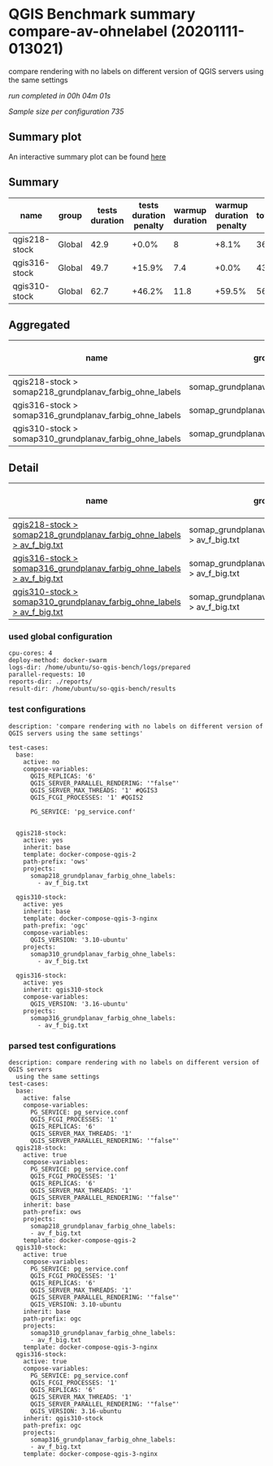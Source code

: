 # QGIS Benchmark summary compare-av-ohnelabel (20201111-013021)


compare rendering with no labels on different version of QGIS servers using the same settings

_run completed in 00h 04m 01s_

_Sample size per configuration 735_
## Summary plot
An interactive summary plot can be found [here](report_compare-av-ohnelabel_20201111-013021_plot.html)

## Summary
| name          | group   |   tests duration | tests duration penalty   |   warmup duration | warmup duration penalty   |   totalResTime | totalResTime penalty   |   medianResTime | medianResTime penalty   |   minResTime |   maxResTime |   responseSizeMB |   sampleCount |   errorCount |   memMaxMB |   memAvgMB |   memMinMB |   cpuMax% |   cpuAvg% |   cpuMin% |   errorPct |
|---------------|---------|------------------|--------------------------|-------------------|---------------------------|----------------|------------------------|-----------------|-------------------------|--------------|--------------|------------------|---------------|--------------|------------|------------|------------|-----------|-----------|-----------|------------|
| qgis218-stock | Global  |             42.9 | +0.0%                    |               8   | +8.1%                     |          367.3 | +0.0%                  |             458 | +0.0%                   |          175 |         2883 |            116.4 |           735 |            0 |     4395.3 |     3988.1 |     3230.5 |      98.7 |      94.4 |      11.5 |          0 |
| qgis316-stock | Global  |             49.7 | +15.9%                   |               7.4 | +0.0%                     |          435.8 | +18.6%                 |             594 | +29.7%                  |            6 |         2060 |             99.4 |           735 |            0 |     4714.9 |     4117.3 |     3514.6 |      90   |      73.1 |      17.9 |          0 |
| qgis310-stock | Global  |             62.7 | +46.2%                   |              11.8 | +59.5%                    |          564.7 | +53.7%                 |             772 | +68.6%                  |          125 |         2187 |             99.4 |           735 |            0 |     4498.9 |     3981.2 |     3352.8 |      89.7 |      73.1 |      18.1 |          0 |

## Aggregated
| name                                                    | group                                |   tests duration | tests duration penalty   |   warmup duration | warmup duration penalty   |   totalResTime | totalResTime penalty   |   medianResTime | medianResTime penalty   |   minResTime |   maxResTime |   responseSizeMB |   sampleCount |   errorCount |   memMaxMB |   memAvgMB |   memMinMB |   cpuMax% |   cpuAvg% |   cpuMin% |   errorPct |
|---------------------------------------------------------|--------------------------------------|------------------|--------------------------|-------------------|---------------------------|----------------|------------------------|-----------------|-------------------------|--------------|--------------|------------------|---------------|--------------|------------|------------|------------|-----------|-----------|-----------|------------|
| qgis218-stock > somap218_grundplanav_farbig_ohne_labels | somap_grundplanav_farbig_ohne_labels |             42.9 | +0.0%                    |               8   | +8.1%                     |          367.3 | +0.0%                  |             458 | +0.0%                   |          175 |         2883 |            116.4 |           735 |            0 |     4395.3 |     3988.1 |     3230.5 |      98.7 |      94.4 |      11.5 |          0 |
| qgis316-stock > somap316_grundplanav_farbig_ohne_labels | somap_grundplanav_farbig_ohne_labels |             49.7 | +15.9%                   |               7.4 | +0.0%                     |          435.8 | +18.6%                 |             594 | +29.7%                  |            6 |         2060 |             99.4 |           735 |            0 |     4714.9 |     4117.3 |     3514.6 |      90   |      73.1 |      17.9 |          0 |
| qgis310-stock > somap310_grundplanav_farbig_ohne_labels | somap_grundplanav_farbig_ohne_labels |             62.7 | +46.2%                   |              11.8 | +59.5%                    |          564.7 | +53.7%                 |             772 | +68.6%                  |          125 |         2187 |             99.4 |           735 |            0 |     4498.9 |     3981.2 |     3352.8 |      89.7 |      73.1 |      18.1 |          0 |

## Detail
| name                                                                                                                                                                                                                      | group                                               |   tests duration | tests duration penalty   |   warmup duration | warmup duration penalty   |   totalResTime | totalResTime penalty   |   medianResTime | medianResTime penalty   |   sampleCount |   errorCount |   errorPct |   meanResTime |   minResTime |   maxResTime |   pct1ResTime |   pct2ResTime |   pct3ResTime |   throughput |   receivedKBytesPerSec |   sentKBytesPerSec |   responseSizeMB |   memMaxMB |   memAvgMB |   memMinMB |   cpuMax% |   cpuAvg% |   cpuMin% |
|---------------------------------------------------------------------------------------------------------------------------------------------------------------------------------------------------------------------------|-----------------------------------------------------|------------------|--------------------------|-------------------|---------------------------|----------------|------------------------|-----------------|-------------------------|---------------|--------------|------------|---------------|--------------|--------------|---------------|---------------|---------------|--------------|------------------------|--------------------|------------------|------------|------------|------------|-----------|-----------|-----------|
| [qgis218-stock > somap218_grundplanav_farbig_ohne_labels > av_f_big.txt](../results/details/compare-av-ohnelabel/20201111-013021/qgis218-stock/somap218_grundplanav_farbig_ohne_labels/av_f_big.txt/dashboard/index.html) | somap_grundplanav_farbig_ohne_labels > av_f_big.txt |             42.9 | +0.0%                    |               8   | +8.1%                     |          367.3 | +0.0%                  |             458 | +0.0%                   |           735 |            0 |          0 |       499.789 |          175 |         2883 |         713.6 |         929.4 |       1286.96 |      19.6624 |                3189.22 |            8.88763 |            116.4 |     4395.3 |     3988.1 |     3230.5 |      98.7 |      94.4 |      11.5 |
| [qgis316-stock > somap316_grundplanav_farbig_ohne_labels > av_f_big.txt](../results/details/compare-av-ohnelabel/20201111-013021/qgis316-stock/somap316_grundplanav_farbig_ohne_labels/av_f_big.txt/dashboard/index.html) | somap_grundplanav_farbig_ohne_labels > av_f_big.txt |             49.7 | +15.9%                   |               7.4 | +0.0%                     |          435.8 | +18.6%                 |             594 | +29.7%                  |           735 |            0 |          0 |       592.865 |            6 |         2060 |         969.4 |        1058.8 |       1529.48 |      16.609  |                2300.19 |            7.50748 |             99.4 |     4714.9 |     4117.3 |     3514.6 |      90   |      73.1 |      17.9 |
| [qgis310-stock > somap310_grundplanav_farbig_ohne_labels > av_f_big.txt](../results/details/compare-av-ohnelabel/20201111-013021/qgis310-stock/somap310_grundplanav_farbig_ohne_labels/av_f_big.txt/dashboard/index.html) | somap_grundplanav_farbig_ohne_labels > av_f_big.txt |             62.7 | +46.2%                   |              11.8 | +59.5%                    |          564.7 | +53.7%                 |             772 | +68.6%                  |           735 |            0 |          0 |       768.35  |          125 |         2187 |        1151.4 |        1244.4 |       1442.56 |      12.7846 |                1770.75 |            5.77879 |             99.4 |     4498.9 |     3981.2 |     3352.8 |      89.7 |      73.1 |      18.1 |

### used global configuration

```
cpu-cores: 4
deploy-method: docker-swarm
logs-dir: /home/ubuntu/so-qgis-bench/logs/prepared
parallel-requests: 10
reports-dir: ./reports/
result-dir: /home/ubuntu/so-qgis-bench/results

```
### test configurations

```
description: 'compare rendering with no labels on different version of QGIS servers using the same settings'

test-cases:
  base:
    active: no
    compose-variables:
      QGIS_REPLICAS: '6'
      QGIS_SERVER_PARALLEL_RENDERING: '"false"'
      QGIS_SERVER_MAX_THREADS: '1' #QGIS3
      QGIS_FCGI_PROCESSES: '1' #QGIS2

      PG_SERVICE: 'pg_service.conf'


  qgis218-stock:
    active: yes
    inherit: base
    template: docker-compose-qgis-2
    path-prefix: 'ows'
    projects:
      somap218_grundplanav_farbig_ohne_labels:
        - av_f_big.txt

  qgis310-stock:
    active: yes
    inherit: base
    template: docker-compose-qgis-3-nginx
    path-prefix: 'ogc'
    compose-variables:
      QGIS_VERSION: '3.10-ubuntu'
    projects:
      somap310_grundplanav_farbig_ohne_labels:
        - av_f_big.txt

  qgis316-stock:
    active: yes
    inherit: qgis310-stock
    compose-variables:
      QGIS_VERSION: '3.16-ubuntu'
    projects:
      somap316_grundplanav_farbig_ohne_labels:
        - av_f_big.txt

```
### parsed test configurations

```
description: compare rendering with no labels on different version of QGIS servers
  using the same settings
test-cases:
  base:
    active: false
    compose-variables:
      PG_SERVICE: pg_service.conf
      QGIS_FCGI_PROCESSES: '1'
      QGIS_REPLICAS: '6'
      QGIS_SERVER_MAX_THREADS: '1'
      QGIS_SERVER_PARALLEL_RENDERING: '"false"'
  qgis218-stock:
    active: true
    compose-variables:
      PG_SERVICE: pg_service.conf
      QGIS_FCGI_PROCESSES: '1'
      QGIS_REPLICAS: '6'
      QGIS_SERVER_MAX_THREADS: '1'
      QGIS_SERVER_PARALLEL_RENDERING: '"false"'
    inherit: base
    path-prefix: ows
    projects:
      somap218_grundplanav_farbig_ohne_labels:
      - av_f_big.txt
    template: docker-compose-qgis-2
  qgis310-stock:
    active: true
    compose-variables:
      PG_SERVICE: pg_service.conf
      QGIS_FCGI_PROCESSES: '1'
      QGIS_REPLICAS: '6'
      QGIS_SERVER_MAX_THREADS: '1'
      QGIS_SERVER_PARALLEL_RENDERING: '"false"'
      QGIS_VERSION: 3.10-ubuntu
    inherit: base
    path-prefix: ogc
    projects:
      somap310_grundplanav_farbig_ohne_labels:
      - av_f_big.txt
    template: docker-compose-qgis-3-nginx
  qgis316-stock:
    active: true
    compose-variables:
      PG_SERVICE: pg_service.conf
      QGIS_FCGI_PROCESSES: '1'
      QGIS_REPLICAS: '6'
      QGIS_SERVER_MAX_THREADS: '1'
      QGIS_SERVER_PARALLEL_RENDERING: '"false"'
      QGIS_VERSION: 3.16-ubuntu
    inherit: qgis310-stock
    path-prefix: ogc
    projects:
      somap316_grundplanav_farbig_ohne_labels:
      - av_f_big.txt
    template: docker-compose-qgis-3-nginx

```